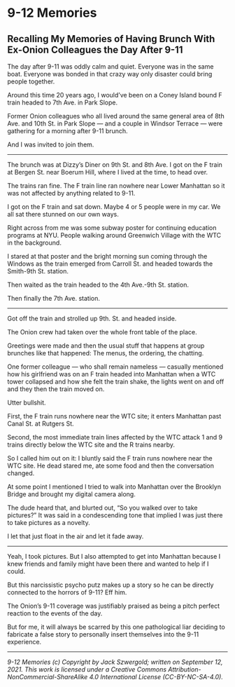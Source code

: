 # 9-12 Memories

## Recalling My Memories of Having Brunch With Ex-Onion Colleagues the Day After 9-11

The day after 9-11 was oddly calm and quiet. Everyone was in the same boat. Everyone was bonded in that crazy way only disaster could bring people together.

Around this time 20 years ago, I would’ve been on a Coney Island bound F train headed to 7th Ave. in Park Slope.

Former Onion colleagues who all lived around the same general area of 8th Ave. and 10th St. in Park Slope — and a couple in Windsor Terrace — were gathering for a morning after 9-11 brunch.

And I was invited to join them.

***

The brunch was at Dizzy’s Diner on 9th St. and 8th Ave. I got on the F train at Bergen St. near Boerum Hill, where I lived at the time, to head over.

The trains ran fine. The F train line ran nowhere near Lower Manhattan so it was not affected by anything related to 9-11.

I got on the F train and sat down. Maybe 4 or 5 people were in my car. We all sat there stunned on our own ways.

Right across from me was some subway poster for continuing education programs at NYU. People walking around Greenwich Village with the WTC in the background.

I stared at that poster and the bright morning sun coming through the Windows as the train emerged from Carroll St. and headed towards the Smith-9th St. station.

Then waited as the train headed to the 4th Ave.-9th St. station.

Then finally the 7th Ave. station.

***

Got off the train and strolled up 9th. St. and headed inside.

The Onion crew had taken over the whole front table of the place.

Greetings were made and then the usual stuff that happens at group brunches like that happened: The menus, the ordering, the chatting.

One former colleague — who shall remain nameless — casually mentioned how his girlfriend was on an F train headed into Manhattan when a WTC tower collapsed and how she felt the train shake, the lights went on and off and they then the train moved on.

Utter bullshit.

First, the F train runs nowhere near the WTC site; it enters Manhattan past Canal St. at Rutgers St.

Second, the most immediate train lines affected by the WTC attack 1 and 9 trains directly below the WTC site and the R trains nearby.

So I called him out on it: I bluntly said the F train runs nowhere near the WTC site. He dead stared me, ate some food and then the conversation changed.

At some point I mentioned I tried to walk into Manhattan over the Brooklyn Bridge and brought my digital camera along.

The dude heard that, and blurted out, “So you walked over to take pictures?” It was said in a condescending tone that implied I was just there to take pictures as a novelty.

I let that just float in the air and let it fade away.

***

Yeah, I took pictures. But I also attempted to get into Manhattan because I knew friends and family might have been there and wanted to help if I could.

But this narcissistic psycho putz makes up a story so he can be directly connected to the horrors of 9-11? Eff him.

The Onion’s 9-11 coverage was justifiably praised as being a pitch perfect reaction to the events of the day.

But for me, it will always be scarred by this one pathological liar deciding to fabricate a false story to personally insert themselves into the 9-11 experience.

***

*9-12 Memories (c) Copyright by Jack Szwergold; written on September 12, 2021. This work is licensed under a Creative Commons Attribution-NonCommercial-ShareAlike 4.0 International License (CC-BY-NC-SA-4.0).*